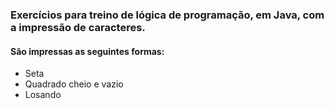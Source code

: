 
### Exercícios para treino de lógica de programação, em Java, com a impressão de caracteres.

#### São impressas as seguintes formas: 
  - Seta
  - Quadrado cheio e vazio
  - Losando

